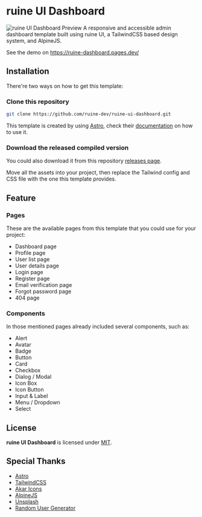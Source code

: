 # ruine UI Dashboard

![ruine UI Dashboard Preview](https://user-images.githubusercontent.com/48067039/140812271-6546da2d-51a4-4e3b-996d-8bb1e186a097.png)
A responsive and accessible admin dashboard template built using ruine UI, a TailwindCSS based
design system, and AlpineJS.

See the demo on https://ruine-dashboard.pages.dev/

## Installation

There're two ways on how to get this template:

### Clone this repository

```bash
git clone https://github.com/ruine-dev/ruine-ui-dashboard.git
```

This template is created by using [Astro](https://astro.build), check their
[documentation](https://docs.astro.build/getting-started/) on how to use it.

### Download the released compiled version

You could also download it from this repository
[releases page](https://github.com/ruine-dev/ruine-ui-dashboard/releases).

Move all the assets into your project, then replace the Tailwind config and CSS file with the one
this template provides.

## Feature

### Pages

These are the available pages from this template that you could use for your project:

- Dashboard page
- Profile page
- User list page
- User details page
- Login page
- Register page
- Email verification page
- Forgot password page
- 404 page

### Components

In those mentioned pages already included several components, such as:

- Alert
- Avatar
- Badge
- Button
- Card
- Checkbox
- Dialog / Modal
- Icon Box
- Icon Button
- Input & Label
- Menu / Dropdown
- Select

## License

**ruine UI Dashboard** is licensed under [MIT](https://opensource.org/licenses/MIT).

## Special Thanks

- [Astro](https://astro.build)
- [TailwindCSS](https://tailwindcss.com)
- [Akar Icons](https://akaricons.com)
- [AlpineJS](https://alpinejs.dev)
- [Unsplash](https://unsplash.com)
- [Random User Generator](https://randomuser.me)
